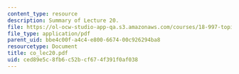 ```yaml
---
content_type: resource
description: Summary of Lecture 20.
file: https://ol-ocw-studio-app-qa.s3.amazonaws.com/courses/18-997-topics-in-combinatorial-optimization-spring-2004/ced89e5c8fb6c52bcf674f391f0af038_co_lec20.pdf
file_type: application/pdf
parent_uid: bbe4c00f-a4c4-e800-6674-00c926294ba8
resourcetype: Document
title: co_lec20.pdf
uid: ced89e5c-8fb6-c52b-cf67-4f391f0af038
---
```

